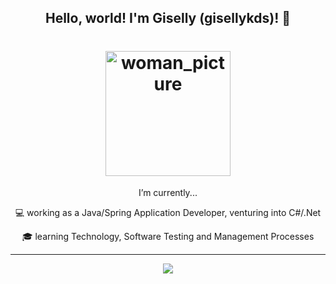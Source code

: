 
<h2 align="center"> Hello, world! I'm Giselly (gisellykds)! 👋 </h2>
<h1 align="center">
  <img alt="woman_picture" src="https://github.com/gisellykds/gisellykds/blob/main/TECH_GISELLYKDS.jpg?raw=true" width="200px" height="200px"/>
</h1>

<p align="center"> I’m currently... </p>

<p align="center"> 💻 working as a Java/Spring Application Developer, venturing into C#/.Net </p>
   
<p align="center"> 🎓 learning Technology, Software Testing and Management Processes </p>
   
<hr>

<p align="center">
  <img src="https://github-readme-stats.vercel.app/api/top-langs/?username=gisellykds&hide=TeX&layout=compact" />
</p>

